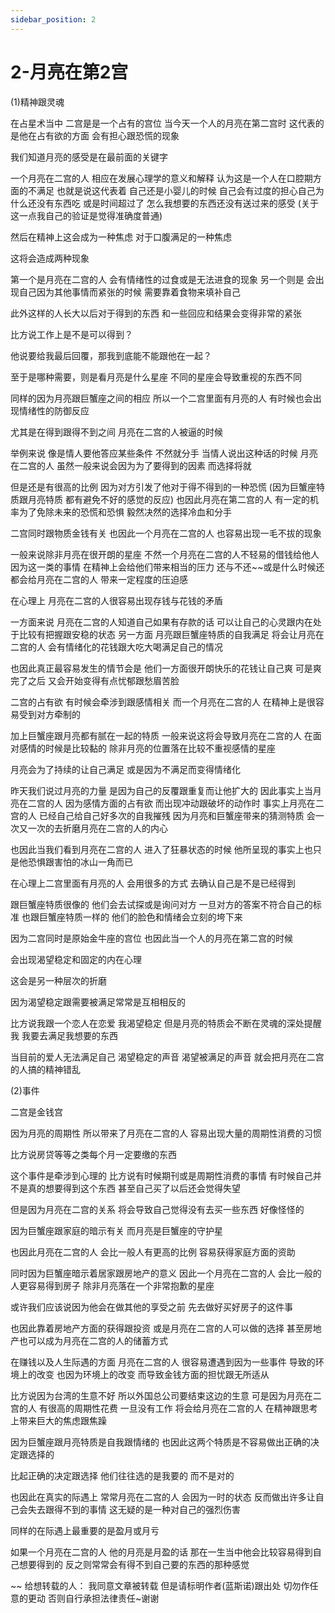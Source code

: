 ```yaml
---
sidebar_position: 2
---
```


# 2-月亮在第2宫
(1)精神跟灵魂

在占星术当中
二宫是是一个占有的宫位
当今天一个人的月亮在第二宫时
这代表的是他在占有欲的方面
会有担心跟恐慌的现象

我们知道月亮的感受是在最前面的关键字

一个月亮在二宫的人
相应在发展心理学的意义和解释
认为这是一个人在口腔期方面的不满足
也就是说这代表着
自己还是小婴儿的时候
自己会有过度的担心自己为什么还没有东西吃
或是时间超过了
怎么我想要的东西还没有送过来的感受
(关于这一点我自己的验证是觉得准确度普通)

然后在精神上这会成为一种焦虑
对于口腹满足的一种焦虑

这将会造成两种现象

第一个是月亮在二宫的人
会有情绪性的过食或是无法进食的现象
另一个则是
会出现自己因为其他事情而紧张的时候
需要靠着食物来填补自己

此外这样的人长大以后对于得到的东西
和一些回应和结果会变得非常的紧张

比方说工作上是不是可以得到？

他说要给我最后回覆，那我到底能不能跟他在一起？

至于是哪种需要，则是看月亮是什么星座
不同的星座会导致重视的东西不同

同样的因为月亮跟巨蟹座之间的相应
所以一个二宫里面有月亮的人
有时候也会出现情绪性的防御反应

尤其是在得到跟得不到之间
月亮在二宫的人被逼的时候

举例来说
像是情人要他答应某些条件
不然就分手
当情人说出这种话的时候
月亮在二宫的人
虽然一般来说会因为为了要得到的因素
而选择将就

但是还是有很高的比例
因为对方引发了他对于得不得到的一种恐慌
(因为巨蟹座特质跟月亮特质
都有避免不好的感觉的反应)
也因此月亮在第二宫的人
有一定的机率为了免除未来的恐慌和恐惧
毅然决然的选择冷血和分手

二宫同时跟物质金钱有关
也因此一个月亮在二宫的人
也容易出现一毛不拔的现象

一般来说除非月亮在很开朗的星座
不然一个月亮在二宫的人不轻易的借钱给他人
因为这一类的事情
在精神上会给他们带来相当的压力
还与不还~~或是什么时候还
都会给月亮在二宫的人
带来一定程度的压迫感

在心理上
月亮在二宫的人很容易出现存钱与花钱的矛盾

一方面来说
月亮在二宫的人知道自己如果有存款的话
可以让自己的心灵跟内在处于比较有把握跟安稳的状态
另一方面
月亮跟巨蟹座特质的自我满足
将会让月亮在二宫的人
会有情绪化的花钱跟大吃大喝满足自己的情况

也因此真正最容易发生的情节会是
他们一方面很开朗快乐的花钱让自己爽
可是爽完了之后
又会开始变得有点忧郁跟愁眉苦脸

二宫的占有欲
有时候会牵涉到跟感情相关
而一个月亮在二宫的人
在精神上是很容易受到对方牵制的

加上巨蟹座跟月亮都有腻在一起的特质
一般来说这将会导致月亮在二宫的人
在面对感情的时候是比较黏的
除非月亮的位置落在比较不重视感情的星座

月亮会为了持续的让自己满足
或是因为不满足而变得情绪化

昨天我们说过月亮的力量
是因为自己的反覆跟重复而让他扩大的
因此事实上当月亮在二宫的人
因为感情方面的占有欲
而出现冲动跟破坏的动作时
事实上月亮在二宫的人
已经自己给自己好多次的自我摧残
因为月亮和巨蟹座带来的猜测特质
会一次又一次的去折磨月亮在二宫的人的内心

也因此当我们看到月亮在二宫的人
进入了狂暴状态的时候
他所呈现的事实上也只是他恐惧跟害怕的冰山一角而已

在心理上二宫里面有月亮的人
会用很多的方式
去确认自己是不是已经得到

跟巨蟹座特质很像的
他们会去试探或是询问对方
一旦对方的答案不符合自己的标准
也跟巨蟹座特质一样的
他们的脸色和情绪会立刻的垮下来

因为二宫同时是原始金牛座的宫位
也因此当一个人的月亮在第二宫的时候

会出现渴望稳定和固定的内在心理

这会是另一种层次的折磨

因为渴望稳定跟需要被满足常常是互相相反的

比方说我跟一个恋人在恋爱
我渴望稳定
但是月亮的特质会不断在灵魂的深处提醒我
我要去满足我想要的东西

当目前的爱人无法满足自己
渴望稳定的声音
渴望被满足的声音
就会把月亮在二宫的人搞的精神错乱

(2)事件

二宫是金钱宫

因为月亮的周期性
所以带来了月亮在二宫的人
容易出现大量的周期性消费的习惯

比方说房贷等等之类每个月一定要缴的东西

这个事件是牵涉到心理的
比方说有时候期刊或是周期性消费的事情
有时候自己并不是真的想要得到这个东西
甚至自己买了以后还会觉得失望

但是因为月亮在二宫的关系
将会导致自己觉得没有去买一些东西
好像怪怪的

因为巨蟹座跟家庭的暗示有关
而月亮是巨蟹座的守护星

也因此月亮在二宫的人
会比一般人有更高的比例
容易获得家庭方面的资助

同时因为巨蟹座暗示着居家跟房地产的意义
因此一个月亮在二宫的人
会比一般的人更容易得到房子
除非月亮落在一个非常抱歉的星座

或许我们应该说因为他会在做其他的享受之前
先去做好买好房子的这件事

也因此靠着房地产方面的获得跟投资
或是月亮在二宫的人可以做的选择
甚至房地产也可以成为月亮在二宫的人的储蓄方式

在赚钱以及人生际遇的方面
月亮在二宫的人
很容易遭遇到因为一些事件
导致的环境上的改变
也因为环境上的改变
而导致金钱方面的担忧跟无所适从

比方说因为台湾的生意不好
所以外国总公司要结束这边的生意
可是因为月亮在二宫的人
有很高的周期性花费
一旦没有工作
将会给月亮在二宫的人
在精神跟思考上带来巨大的焦虑跟焦躁

因为巨蟹座跟月亮特质是自我跟情绪的
也因此这两个特质是不容易做出正确的决定跟选择的

比起正确的决定跟选择
他们往往选的是我要的
而不是对的

也因此在真实的际遇上
常常月亮在二宫的人
会因为一时的状态
反而做出许多让自己会失去跟得不到的事情
这无疑的是一种对自己的强烈伤害

同样的在际遇上最重要的是盈月或月亏

如果一个月亮在二宫的人
他的月亮是月盈的话
那在一生当中他会比较容易得到自己想要得到的
反之则常常会有得不到自己要的东西的那种感觉

~~
给想转载的人：
我同意文章被转载
但是请标明作者(蓝斯诺)跟出处
切勿作任意的更动
否则自行承担法律责任~谢谢

 
